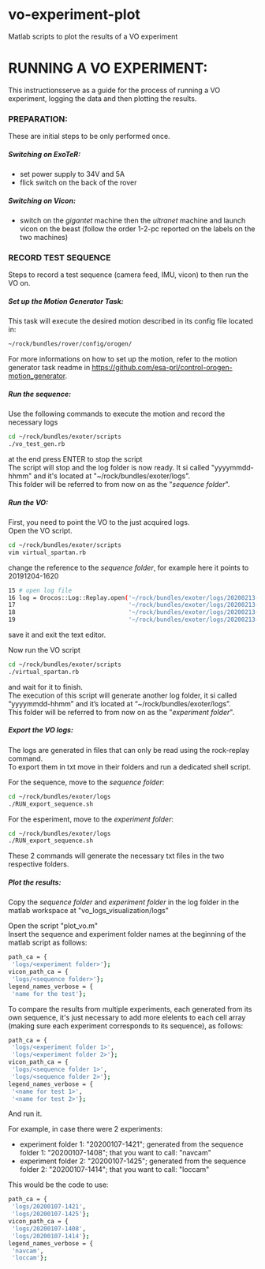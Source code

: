 # vo-experiment-plot
Matlab scripts to plot the results of a VO experiment

# RUNNING A VO EXPERIMENT:
This instructionsserve as a guide for the process of running a VO experiment, logging the data and then plotting the results.

### PREPARATION:
These are initial steps to be only performed once.

##### Switching on ExoTeR:
- set power supply to 34V and 5A
- flick switch on the back of the rover

##### Switching on Vicon:
- switch on the *gigantet* machine then the *ultranet* machine and launch vicon on the beast (follow the order 1-2-pc reported on the labels on the two machines)

### RECORD TEST SEQUENCE
Steps to record a test sequence (camera feed, IMU, vicon) to then run the VO on.

##### Set up the Motion Generator Task:
This task will execute the desired motion described in its config file located in:
```sh
~/rock/bundles/rover/config/orogen/
```
For more informations on how to set up the motion, refer to the motion generator task readme in https://github.com/esa-prl/control-orogen-motion_generator.

##### Run the sequence:
Use the following commands to execute the motion and record the necessary logs
```sh
cd ~/rock/bundles/exoter/scripts
./vo_test_gen.rb
```
at the end press ENTER to stop the script  
The script will stop and the log folder is now ready. It si called "yyyymmdd-hhmm" and it's located at "~/rock/bundles/exoter/logs".  
This folder will be referred to from now on as the "*sequence folder*".

##### Run the VO:
First, you need to point the VO to the just acquired logs.  
Open the VO script.

```sh
cd ~/rock/bundles/exoter/scripts
vim virtual_spartan.rb
```
change the reference to the *sequence folder*, for example here it points to 20191204-1620
```sh
15 # open log file 
16 log = Orocos::Log::Replay.open('~/rock/bundles/exoter/logs/20200213-1741/loccam.0.log',
17                                '~/rock/bundles/exoter/logs/20200213-1741/imu.0.log',
18                                '~/rock/bundles/exoter/logs/20200213-1741/control.0.log',
19                                '~/rock/bundles/exoter/logs/20200213-1741/vicon.0.log')
```
save it and exit the text editor.  

Now run the VO script
```sh
cd ~/rock/bundles/exoter/scripts
./virtual_spartan.rb
```
and wait for it to finish.  
The execution of this script will generate another log folder, it si called “yyyymmdd-hhmm” and it’s located at “~/rock/bundles/exoter/logs”.  
This folder will be referred to from now on as the "*experiment folder*".  

##### Export the VO logs:
The logs are generated in files that can only be read using the rock-replay command.  
To export them in txt move in their folders and run a dedicated shell script.

For the sequence, move to the *sequence folder*:
```sh
cd ~/rock/bundles/exoter/logs
./RUN_export_sequence.sh
```
For the esperiment, move to the *experiment folder*:
```sh
cd ~/rock/bundles/exoter/logs
./RUN_export_sequence.sh
```

These 2 commands will generate the necessary txt files in the two respective folders.

##### Plot the results:
Copy the *sequence folder* and *experiment folder* in the log folder in the matlab workspace at "vo_logs_visualization/logs"

Open the script "plot_vo.m"  
Insert the sequence and experiment folder names at the beginning of the matlab script as follows:
```sh
path_ca = {
 'logs/<experiment folder>'};
vicon_path_ca = {
 'logs/<sequence folder>'};
legend_names_verbose = {
 'name for the test'};
 ```
To compare the results from multiple experiments, each generated from its own sequence, it's just necessary to add more elelents to each cell array (making sure each experiment corresponds to its sequence), as follows:
```sh
path_ca = {
 'logs/<experiment folder 1>',
 'logs/<experiment folder 2>'};
vicon_path_ca = {
 'logs/<sequence folder 1>',
 'logs/<sequence folder 2>'};
legend_names_verbose = {
 '<name for test 1>',
 '<name for test 2>'};
 ```
 And run it.
 
 For example, in case there were 2 experiments:  
 - experiment folder 1: "20200107-1421"; generated from the sequence folder 1: "20200107-1408"; that you want to call: "navcam"
 - experiment folder 2: "20200107-1425"; generated from the sequence folder 2: "20200107-1414"; that you want to call: "loccam"

This would be the code to use:
```sh
path_ca = {
 'logs/20200107-1421',
 'logs/20200107-1425'};
vicon_path_ca = {
 'logs/20200107-1408',
 'logs/20200107-1414'};
legend_names_verbose = {
 'navcam',
 'loccam'};
 ```






